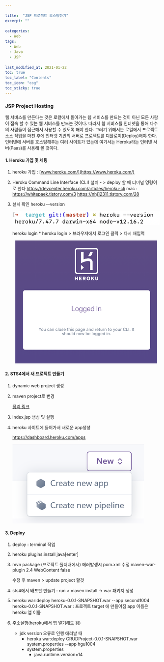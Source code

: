 ```yaml
---

title:  "JSP 프로젝트 호스팅하기"
excerpt: "" 

categories:
  - Web
tags:
  - Web
  - Java
  - JSP

last_modified_at: 2021-01-22 
toc: true
toc_label: "Contents"
toc_icon: "cog"
toc_sticky: true
---
```


### **JSP Project Hosting**

웹 서비스를 만든다는 것은 로컬에서 돌아가는 웹 서비스를 만드는 것이 아닌 모든 사람이 접속 할 수 있는 웹 서비스를 만드는 것이다. 따라서 웹 서비스를 인터넷을 통해 다수의 사람들이 접근해서 사용할 수 있도록 해야 한다. 그러기 위해서는 로컬에서 프로젝트 소스 작업을 마친 후에 인터넷 기반의 서버로 프로젝트를 디플로이(Deploy)해야 한다. 인터넷에 서버를 호스팅해주는 여러 사이트가 있는데 여기서는 Heroku라는 인터넷 서버(Paas)를 사용해 볼 것이다. 

#### 1. Heroku 가입 및 세팅

1. heroku 가입 : [www.heroku.com/](https://www.heroku.com/)

2. Heroku Command Line Interface (CLI)  설치  - > deploy 할 때 터미널 명령어로 한다
   <https://devcenter.heroku.com/articles/heroku-cli>
    mac : <https://whitepaek.tistory.com/3>
           <https://nhj12311.tistory.com/28>

3. 설치 확인
   heroku --version

   ![스크린샷 2021-01-23 오후 11.17.38](/assets/images/jsp_project/38.png)

   heroku login
   \* heroku login > 브라우저에서 로그인 클릭 > 다시 재입력

   <center><img height="400" src="/assets/images/jsp_project/59.png"></center>

   

#### 2. STS4에서 새 프로젝트 만들기

1. dynamic web project 생성

2. maven project로 변경

    [정리 링크](https://syh39.github.io/web/Spring_git/#%EC%83%88-%ED%94%84%EB%A1%9C%EC%A0%9D%ED%8A%B8-%EB%A7%8C%EB%93%A4%EA%B8%B0)

3. index.jsp 생성 및 실행

4. heroku 사이트에 들어가서 새로운 app생성

   <https://dashboard.heroku.com/apps>

   ![스크린샷 2021-01-23 오후 11.21.58](/assets/images/jsp_project/58.png)



#### 3. Deploy

1. deploy : terminal 작업

2. heroku plugins:install java[enter]

3. mvn package (프로젝트 폴더내에서)
   에러발생시 pom.xml 수정
    <plugin>
    <artifactId>maven-war-plugin</artifactId>
    <version>2.4</version>
    <configuration>
    <warSourceDirectory>WebContent</warSourceDirectory>
    <failOnMissingWebXml>false</failOnMissingWebXml>
    </configuration>
   </plugin>

   수정 후 maven > update project 할것

4. sts4에서 배포판 만들기 : run > maven install -> war 패키지 생성

5. heroku war:deploy heroku-0.0.1-SNAPSHOT.war --app second1004
   heroku-0.0.1-SNAPSHOT.war : 프로젝트 target 에 만들어짐
   app 이름은 heroku 앱 이름 

6. 주소실행(heroku에서 앱 열기해도 됨)

   - jdk version 오류로 인행 에러날 때
     - heroku war:deploy CRUDProject-0.0.1-SNAPSHOT.war system.properties --app hgu1004
     - system.properties
       - java.runtime.version=14

